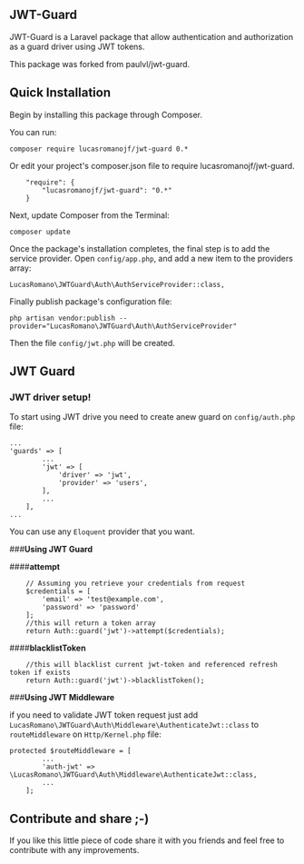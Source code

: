 ## JWT-Guard

JWT-Guard is a Laravel package that allow authentication and authorization as a guard driver using JWT tokens.

This package was forked from paulvl/jwt-guard.

## **Quick Installation**

Begin by installing this package through Composer.

You can run:

    composer require lucasromanojf/jwt-guard 0.*

Or edit your project's composer.json file to require lucasromanojf/jwt-guard.
```
    "require": {
        "lucasromanojf/jwt-guard": "0.*"
    }
```
Next, update Composer from the Terminal:

    composer update

Once the package's installation completes, the final step is to add the service provider. Open `config/app.php`, and add a new item to the providers array:

```
LucasRomano\JWTGuard\Auth\AuthServiceProvider::class,
```

Finally publish package's configuration file:

    php artisan vendor:publish --provider="LucasRomano\JWTGuard\Auth\AuthServiceProvider"

Then the file `config/jwt.php` will be created.

## **JWT Guard**

### **JWT driver setup!**

To start using JWT drive you need to create anew guard on `config/auth.php` file:
```
...
'guards' => [
        ...
        'jwt' => [
            'driver' => 'jwt',
            'provider' => 'users',
        ],
        ...
    ],
...
```
You can use any `Eloquent` provider that you want.

###**Using JWT Guard**

####**attempt**

```
	// Assuming you retrieve your credentials from request
	$credentials = [
		'email' => 'test@example.com',
		'password' => 'password'
	];
	//this will return a token array
	return Auth::guard('jwt')->attempt($credentials);
```


####**blacklistToken**

```
	//this will blacklist current jwt-token and referenced refresh token if exists
	return Auth::guard('jwt')->blacklistToken();
```


###**Using JWT Middleware**

if you need to validate JWT token request just add `LucasRomano\JWTGuard\Auth\Middleware\AuthenticateJwt::class` to `routeMiddleware` on `Http/Kernel.php` file:

```
protected $routeMiddleware = [
        ...
        'auth-jwt' => \LucasRomano\JWTGuard\Auth\Middleware\AuthenticateJwt::class,
        ...
    ];
```

## **Contribute and share ;-)**
If you like this little piece of code share it with you friends and feel free to contribute with any improvements.